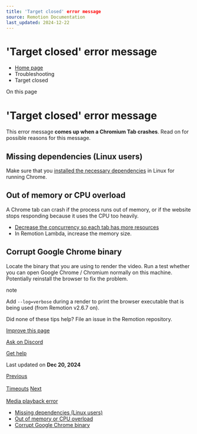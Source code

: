 ```yaml
---
title: 'Target closed' error message
source: Remotion Documentation
last_updated: 2024-12-22
---
```


# 'Target closed' error message

- [Home page](/)
- Troubleshooting
- Target closed

On this page

# 'Target closed' error message

This error message **comes up when a Chromium Tab crashes**. Read on for possible reasons for this message.

## Missing dependencies (Linux users) [​](\#missing-dependencies-linux-users "Direct link to Missing dependencies (Linux users)")

Make sure that you [installed the necessary dependencies](/docs/miscellaneous/linux-dependencies) in Linux for running Chrome.

## Out of memory or CPU overload [​](\#out-of-memory-or-cpu-overload "Direct link to Out of memory or CPU overload")

A Chrome tab can crash if the process runs out of memory, or if the website stops responding because it uses the CPU too heavily.

- [Decrease the concurrency so each tab has more resources](/docs/cli/render#--concurrency)
- In Remotion Lambda, increase the memory size.

## Corrupt Google Chrome binary [​](\#corrupt-google-chrome-binary "Direct link to Corrupt Google Chrome binary")

Locate the binary that you are using to render the video. Run a test whether you can open Google Chrome / Chromium normally on this machine. Potentially reinstall the browser to fix the problem.

note

Add `--log=verbose` during a render to print the browser executable that is being used (from Remotion v2.6.7 on).

Did none of these tips help? File an issue in the Remotion repository.

[Improve this page](https://github.com/remotion-dev/remotion/edit/main/packages/docs/docs/target-closed.mdx)

[Ask on Discord](https://remotion.dev/discord)

[Get help](/docs/get-help)

Last updated on **Dec 20, 2024**

[Previous\
\
Timeouts](/docs/timeout) [Next\
\
Media playback error](/docs/media-playback-error)

- [Missing dependencies (Linux users)](#missing-dependencies-linux-users)
- [Out of memory or CPU overload](#out-of-memory-or-cpu-overload)
- [Corrupt Google Chrome binary](#corrupt-google-chrome-binary)
